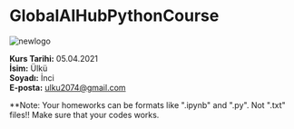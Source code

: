 # GlobalAIHubPythonCourse

![newlogo](https://user-images.githubusercontent.com/56518359/114034698-18434200-9887-11eb-84a1-71be77d92b84.png)

**Kurs Tarihi:**  05.04.2021 </br>
**İsim:** Ülkü  </br>
**Soyadı:** İnci </br>
**E-posta:** ulku2074@gmail.com  

**Note: Your homeworks can be formats like ".ipynb" and ".py". Not ".txt" files!! Make sure that your codes works.
